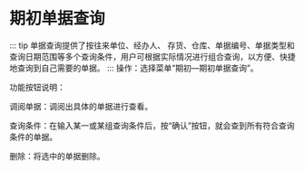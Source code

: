 # 期初单据查询
::: tip 单据查询提供了按往来单位、经办人、 存货、仓库、单据编号、单据类型和查询日期范围等多个查询条件，用户可根据实际情况进行组合查询，以方便、快捷地查询到自己需要的单据。
:::
操作：选择菜单“期初—期初单据查询”。

功能按钮说明：

调阅单据：调阅出具体的单据进行查看。

查询条件：在输入某一或某组查询条件后，按“确认”按钮，就会查到所有符合查询条件的单据。

删除：将选中的单据删除。
